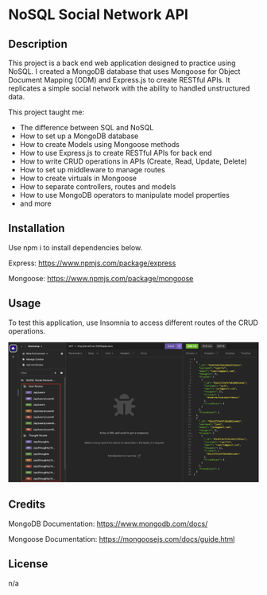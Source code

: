 # NoSQL Social Network API

## Description
This project is a back end web application designed to practice using NoSQL. I created a MongoDB database that uses Mongoose for Object Document Mapping (ODM) and Express.js to create RESTful APIs. It replicates a simple social network with the ability to handled unstructured data.

This project taught me:
* The difference between SQL and NoSQL
* How to set up a MongoDB database
* How to create Models using Mongoose methods
* How to use Express.js to create RESTful APIs for back end
* How to write CRUD operations in APIs (Create, Read, Update, Delete)
* How to set up middleware to manage routes
* How to create virtuals in Mongoose
* How to separate controllers, routes and models
* How to use MongoDB operators to manipulate model properties
* and more

## Installation
Use npm i to install dependencies below.

Express: https://www.npmjs.com/package/express

Mongoose: https://www.npmjs.com/package/mongoose

## Usage
To test this application, use Insomnia to access different routes of the CRUD operations.

![Insomnia UI with all of the CRUD operations and routes](assets/insomnia-routes.png)

## Credits
MongoDB Documentation: https://www.mongodb.com/docs/

Mongoose Documentation: https://mongoosejs.com/docs/guide.html

## License
n/a